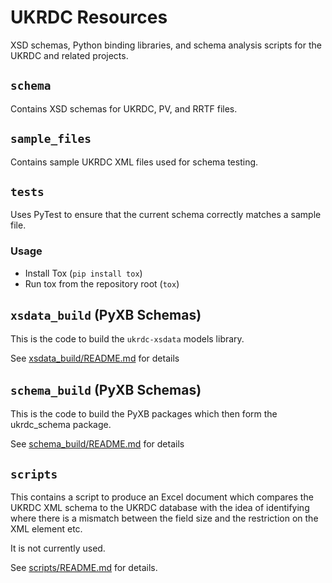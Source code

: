 # UKRDC Resources

XSD schemas, Python binding libraries, and schema analysis scripts for the UKRDC and related projects.

## `schema`

Contains XSD schemas for UKRDC, PV, and RRTF files.

## `sample_files`

Contains sample UKRDC XML files used for schema testing.

## `tests`

Uses PyTest to ensure that the current schema correctly matches a sample file.

### Usage

* Install Tox (`pip install tox`)
* Run tox from the repository root (`tox`)

## `xsdata_build` (PyXB Schemas)

This is the code to build the `ukrdc-xsdata` models library.

See [xsdata_build/README.md](./xsdata_build/README.md) for details

## `schema_build` (PyXB Schemas)

This is the code to build the PyXB packages which then form the ukrdc_schema package.

See [schema_build/README.md](./schema_build/README.md) for details

## `scripts`

This contains a script to produce an Excel document which compares the UKRDC XML schema to the UKRDC database with the idea of identifying where there is a mismatch between the field size and the restriction on the XML element etc.

It is not currently used.

See [scripts/README.md](./scripts/README.md) for details.
